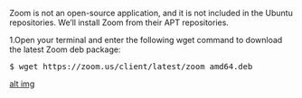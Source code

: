 Zoom is not an open-source application, and it is not included in the Ubuntu repositories. We’ll install Zoom from their APT repositories.

1.Open your terminal and enter the following wget command to download the latest Zoom deb package:
<pre>
$ wget https://zoom.us/client/latest/zoom_amd64.deb
</pre>

[alt img](https://github.com/syaifulahdan/App-Req/blob/main/Standar-App/Zoom-image/1-wget-zoom.png)

